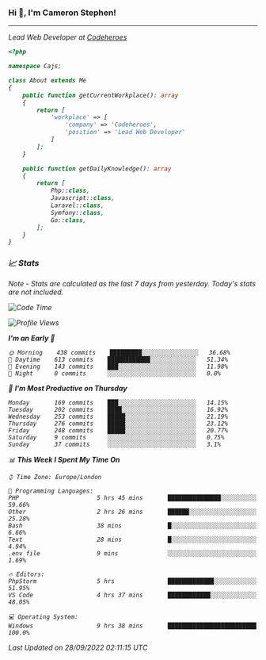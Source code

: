 ### Hi 👋, I'm Cameron Stephen!
<hr>
<p><em>Lead Web Developer at <a href="https://codeheroes.co.uk">Codeheroes</a></p>


```php
<?php

namespace Cajs;

class About extends Me
{
    public function getCurrentWorkplace(): array
    {
        return [
            'workplace' => [
                'company' => 'Codeheroes',
                'position' => 'Lead Web Developer'
            ]
        ];
    }

    public function getDailyKnowledge(): array
    {
        return [
            Php::class,
            Javascript::class,
            Laravel::class,
            Symfony::class,
            Go::class,
        ];
    }
}
```

### 📈 Stats
<p><em>Note - Stats are calculated as the last 7 days from yesterday. Today's stats are not included.</em></p>


<!--START_SECTION:waka-->
![Code Time](http://img.shields.io/badge/Code%20Time-3%2C138%20hrs%202%20mins-blue)

![Profile Views](http://img.shields.io/badge/Profile%20Views-0-blue)

**I'm an Early 🐤** 

```text
🌞 Morning    438 commits    █████████░░░░░░░░░░░░░░░░   36.68% 
🌆 Daytime    613 commits    ████████████░░░░░░░░░░░░░   51.34% 
🌃 Evening    143 commits    ███░░░░░░░░░░░░░░░░░░░░░░   11.98% 
🌙 Night      0 commits      ░░░░░░░░░░░░░░░░░░░░░░░░░   0.0%

```
📅 **I'm Most Productive on Thursday** 

```text
Monday       169 commits    ███░░░░░░░░░░░░░░░░░░░░░░   14.15% 
Tuesday      202 commits    ████░░░░░░░░░░░░░░░░░░░░░   16.92% 
Wednesday    253 commits    █████░░░░░░░░░░░░░░░░░░░░   21.19% 
Thursday     276 commits    █████░░░░░░░░░░░░░░░░░░░░   23.12% 
Friday       248 commits    █████░░░░░░░░░░░░░░░░░░░░   20.77% 
Saturday     9 commits      ░░░░░░░░░░░░░░░░░░░░░░░░░   0.75% 
Sunday       37 commits     ░░░░░░░░░░░░░░░░░░░░░░░░░   3.1%

```


📊 **This Week I Spent My Time On** 

```text
⌚︎ Time Zone: Europe/London

💬 Programming Languages: 
PHP                      5 hrs 45 mins       ███████████████░░░░░░░░░░   59.66% 
Other                    2 hrs 26 mins       ██████░░░░░░░░░░░░░░░░░░░   25.28% 
Bash                     38 mins             █░░░░░░░░░░░░░░░░░░░░░░░░   6.66% 
Text                     28 mins             █░░░░░░░░░░░░░░░░░░░░░░░░   4.94% 
.env file                9 mins              ░░░░░░░░░░░░░░░░░░░░░░░░░   1.69%

🔥 Editors: 
PhpStorm                 5 hrs               █████████████░░░░░░░░░░░░   51.95% 
VS Code                  4 hrs 37 mins       ████████████░░░░░░░░░░░░░   48.05%

💻 Operating System: 
Windows                  9 hrs 38 mins       █████████████████████████   100.0%

```


 Last Updated on 28/09/2022 02:11:15 UTC
<!--END_SECTION:waka-->
